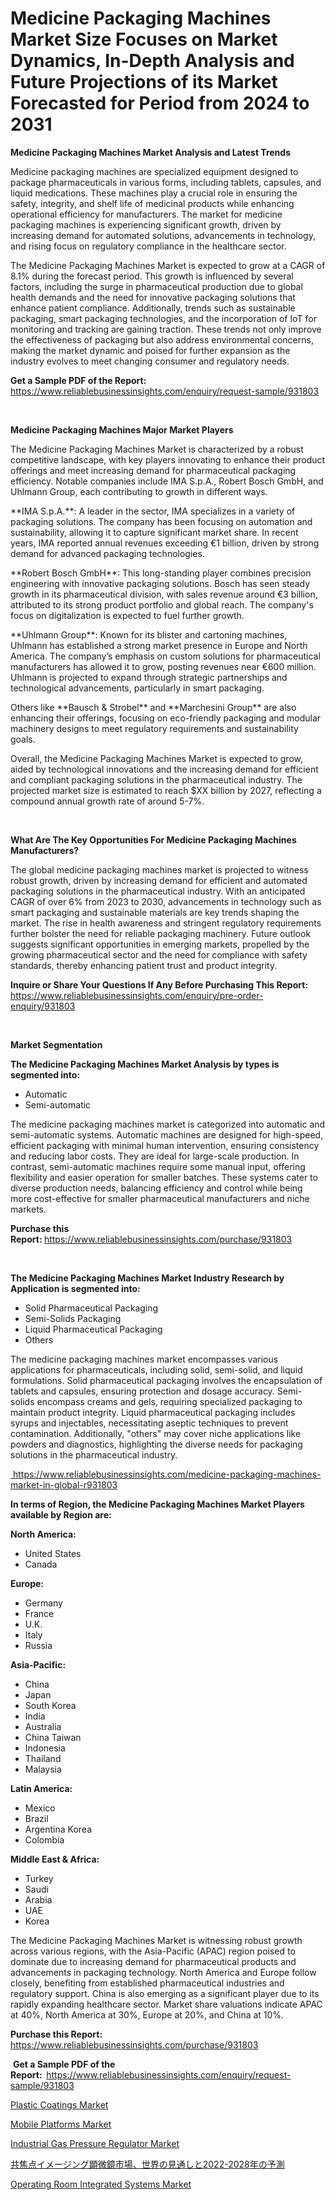 <p><h1>Medicine Packaging Machines Market Size Focuses on Market Dynamics, In-Depth Analysis and Future Projections of its Market Forecasted for Period from 2024 to 2031</h1></p><p><strong>Medicine Packaging Machines Market Analysis and Latest Trends</strong></p>
<p><p>Medicine packaging machines are specialized equipment designed to package pharmaceuticals in various forms, including tablets, capsules, and liquid medications. These machines play a crucial role in ensuring the safety, integrity, and shelf life of medicinal products while enhancing operational efficiency for manufacturers. The market for medicine packaging machines is experiencing significant growth, driven by increasing demand for automated solutions, advancements in technology, and rising focus on regulatory compliance in the healthcare sector.</p><p>The Medicine Packaging Machines Market is expected to grow at a CAGR of 8.1% during the forecast period. This growth is influenced by several factors, including the surge in pharmaceutical production due to global health demands and the need for innovative packaging solutions that enhance patient compliance. Additionally, trends such as sustainable packaging, smart packaging technologies, and the incorporation of IoT for monitoring and tracking are gaining traction. These trends not only improve the effectiveness of packaging but also address environmental concerns, making the market dynamic and poised for further expansion as the industry evolves to meet changing consumer and regulatory needs.</p></p>
<p><strong>Get a Sample PDF of the Report:&nbsp;</strong> <a href="https://www.reliablebusinessinsights.com/enquiry/request-sample/931803">https://www.reliablebusinessinsights.com/enquiry/request-sample/931803</a></p>
<p>&nbsp;</p>
<p><strong>Medicine Packaging Machines Major Market Players</strong></p>
<p><p>The Medicine Packaging Machines Market is characterized by a robust competitive landscape, with key players innovating to enhance their product offerings and meet increasing demand for pharmaceutical packaging efficiency. Notable companies include IMA S.p.A., Robert Bosch GmbH, and Uhlmann Group, each contributing to growth in different ways.</p><p>**IMA S.p.A.**: A leader in the sector, IMA specializes in a variety of packaging solutions. The company has been focusing on automation and sustainability, allowing it to capture significant market share. In recent years, IMA reported annual revenues exceeding €1 billion, driven by strong demand for advanced packaging technologies.</p><p>**Robert Bosch GmbH**: This long-standing player combines precision engineering with innovative packaging solutions. Bosch has seen steady growth in its pharmaceutical division, with sales revenue around €3 billion, attributed to its strong product portfolio and global reach. The company's focus on digitalization is expected to fuel further growth.</p><p>**Uhlmann Group**: Known for its blister and cartoning machines, Uhlmann has established a strong market presence in Europe and North America. The company’s emphasis on custom solutions for pharmaceutical manufacturers has allowed it to grow, posting revenues near €600 million. Uhlmann is projected to expand through strategic partnerships and technological advancements, particularly in smart packaging.</p><p>Others like **Bausch & Strobel** and **Marchesini Group** are also enhancing their offerings, focusing on eco-friendly packaging and modular machinery designs to meet regulatory requirements and sustainability goals. </p><p>Overall, the Medicine Packaging Machines Market is expected to grow, aided by technological innovations and the increasing demand for efficient and compliant packaging solutions in the pharmaceutical industry. The projected market size is estimated to reach $XX billion by 2027, reflecting a compound annual growth rate of around 5-7%.</p></p>
<p>&nbsp;</p>
<p><strong>What Are The Key Opportunities For Medicine Packaging Machines Manufacturers?</strong></p>
<p><p>The global medicine packaging machines market is projected to witness robust growth, driven by increasing demand for efficient and automated packaging solutions in the pharmaceutical industry. With an anticipated CAGR of over 6% from 2023 to 2030, advancements in technology such as smart packaging and sustainable materials are key trends shaping the market. The rise in health awareness and stringent regulatory requirements further bolster the need for reliable packaging machinery. Future outlook suggests significant opportunities in emerging markets, propelled by the growing pharmaceutical sector and the need for compliance with safety standards, thereby enhancing patient trust and product integrity.</p></p>
<p><strong>Inquire or Share Your Questions If Any Before Purchasing This Report:</strong> <a href="https://www.reliablebusinessinsights.com/enquiry/pre-order-enquiry/931803">https://www.reliablebusinessinsights.com/enquiry/pre-order-enquiry/931803</a></p>
<p>&nbsp;</p>
<p><strong>Market Segmentation</strong></p>
<p><strong>The Medicine Packaging Machines Market Analysis by types is segmented into:</strong></p>
<p><ul><li>Automatic</li><li>Semi-automatic</li></ul></p>
<p><p>The medicine packaging machines market is categorized into automatic and semi-automatic systems. Automatic machines are designed for high-speed, efficient packaging with minimal human intervention, ensuring consistency and reducing labor costs. They are ideal for large-scale production. In contrast, semi-automatic machines require some manual input, offering flexibility and easier operation for smaller batches. These systems cater to diverse production needs, balancing efficiency and control while being more cost-effective for smaller pharmaceutical manufacturers and niche markets.</p></p>
<p><strong>Purchase this Report:&nbsp;</strong><a href="https://www.reliablebusinessinsights.com/purchase/931803">https://www.reliablebusinessinsights.com/purchase/931803</a></p>
<p>&nbsp;</p>
<p><strong>The Medicine Packaging Machines Market Industry Research by Application is segmented into:</strong></p>
<p><ul><li>Solid Pharmaceutical Packaging</li><li>Semi-Solids Packaging</li><li>Liquid Pharmaceutical Packaging</li><li>Others</li></ul></p>
<p><p>The medicine packaging machines market encompasses various applications for pharmaceuticals, including solid, semi-solid, and liquid formulations. Solid pharmaceutical packaging involves the encapsulation of tablets and capsules, ensuring protection and dosage accuracy. Semi-solids encompass creams and gels, requiring specialized packaging to maintain product integrity. Liquid pharmaceutical packaging includes syrups and injectables, necessitating aseptic techniques to prevent contamination. Additionally, "others" may cover niche applications like powders and diagnostics, highlighting the diverse needs for packaging solutions in the pharmaceutical industry.</p></p>
<p><a href="https://www.reliablebusinessinsights.com/medicine-packaging-machines-market-in-global-r931803">&nbsp;https://www.reliablebusinessinsights.com/medicine-packaging-machines-market-in-global-r931803</a></p>
<p><strong>In terms of Region, the Medicine Packaging Machines Market Players available by Region are:</strong></p>
<p>
    <p> <strong> North America: </strong>
        <ul>
            <li>United States</li>
            <li>Canada</li>
        </ul>
        </p> 
    <p> <strong> Europe: </strong>
        <ul>
            <li>Germany</li>
            <li>France</li>
            <li>U.K.</li>
            <li>Italy</li>
            <li>Russia</li>
        </ul>
        </p> 
    <p> <strong> Asia-Pacific: </strong>
        <ul>
            <li>China</li>
            <li>Japan</li>
            <li>South Korea</li>
            <li>India</li>
            <li>Australia</li>
            <li>China Taiwan</li>
            <li>Indonesia</li>
            <li>Thailand</li>
            <li>Malaysia</li>
        </ul>
        </p> 
    <p> <strong> Latin America: </strong>
        <ul>
            <li>Mexico</li>
            <li>Brazil</li>
            <li>Argentina Korea</li>
            <li>Colombia</li>
        </ul>
        </p> 
    <p> <strong> Middle East & Africa: </strong>
        <ul>
            <li>Turkey</li>
            <li>Saudi</li>
            <li>Arabia</li>
            <li>UAE</li>
            <li>Korea</li>
        </ul>
    </p>
    </p>
<p><p>The Medicine Packaging Machines Market is witnessing robust growth across various regions, with the Asia-Pacific (APAC) region poised to dominate due to increasing demand for pharmaceutical products and advancements in packaging technology. North America and Europe follow closely, benefiting from established pharmaceutical industries and regulatory support. China is also emerging as a significant player due to its rapidly expanding healthcare sector. Market share valuations indicate APAC at 40%, North America at 30%, Europe at 20%, and China at 10%.</p></p>
<p><strong>Purchase this Report: </strong><a href="https://www.reliablebusinessinsights.com/purchase/931803">https://www.reliablebusinessinsights.com/purchase/931803</a></p>
<p>&nbsp;<strong>Get a Sample PDF of the Report:&nbsp;&nbsp;</strong><a href="https://www.reliablebusinessinsights.com/enquiry/request-sample/931803">https://www.reliablebusinessinsights.com/enquiry/request-sample/931803</a></p>
<p><strong></strong></p>
<p><p><a href="https://issuu.com/reportprime-2/docs/plastic-coatings-market-size-2030.p_5c692be60a45dc">Plastic Coatings Market</a></p><p><a href="https://www.linkedin.com/pulse/market-trends-global-mobile-platforms-forecast-analysis-2024--vvejf?trackingId=3%2BUUcNoYQx%2BTlujqT8wdMw%3D%3D">Mobile Platforms Market</a></p><p><a href="https://www.linkedin.com/pulse/global-industrial-gas-pressure-regulator-market-sector-types-lci9f?trackingId=xuB77L%2BaTruKTucx7DgztA%3D%3D">Industrial Gas Pressure Regulator Market</a></p><p><a href="https://medium.com/@johneahan44556754/confocal-imaging-microscopes-market-global-outlook-and-forecast-2022-2028-046261799b88">共焦点イメージング顕微鏡市場、世界の見通しと2022-2028年の予測</a></p><p><a href="https://github.com/GenaGaines34/Market-Research-Report-List-1/blob/main/operating-room-integrated-systems-market.md">Operating Room Integrated Systems Market</a></p></p>